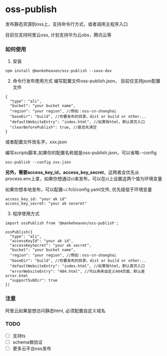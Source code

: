 # oss-publish
发布静态资源到oss上，支持命令行方式，或者调用主程序入口

目前仅支持阿里云oss, 计划支持华为云obs，腾讯云等

### 如何使用

1. 安装
```
npm install @mankeheaven/oss-publish --save-dev
```

2. 命令行发布使用方式
编写配置文件oss-publish.json， 目前仅支持json配置文件
```
{
  "type": "ali",
  "bucket": "your bucket name",
  "region": "your region", //例如：oss-cn-shanghai
  "baseDir": "build", //你要发布的目录，dist or build or other...
  "defaultWebsiteEntry": "index.html", //如果有html，默认首页入口
  "clearBeforePublish": true, //是否先清空
}
```
或者配置文件改名字，xxx.json

编写scripts脚本,如果你的配置名称就是oss-publish.json，可以省略--config
```
oss-publish --config xxx.json
```

**另外，需要access_key_id，access_key_secret**，这两者会优先从process.env上拿，如果你想通过ci来发布，可以在ci上设置这两个值为环境变量

如果你想本地发布，可以配置~/.fcli/config.yaml文件, 优先级低于环境变量
```
access_key_id: "your ak id"
access_key_secret: "your ak seceret"
```

3. 程序使用方式
```
import ossPublish from '@mankeheaven/oss-publish';

ossPublish({
  "type": "ali",
  "accessKeyId": "your ak id",
  "accessKeySecret": "your ak secret",
  "bucket": "your bucket name",
  "region": "your region", //例如：oss-cn-shanghai
  "baseDir": "build", //你要发布的目录，dist or build or other...
  "defaultWebsiteEntry": "index.html", //如果有html，默认首页入口
  "errorWebsiteEntry": "404.html", //可以用来自定义404页面，默认是error.html
  "supportSubDir": true
})

```

### 注意

阿里云如果是想访问静态html, 必须配置自定义域名

### TODO
- [ ] 支持ts
- [ ] schema做验证
- [ ] 更多云平台oss发布
